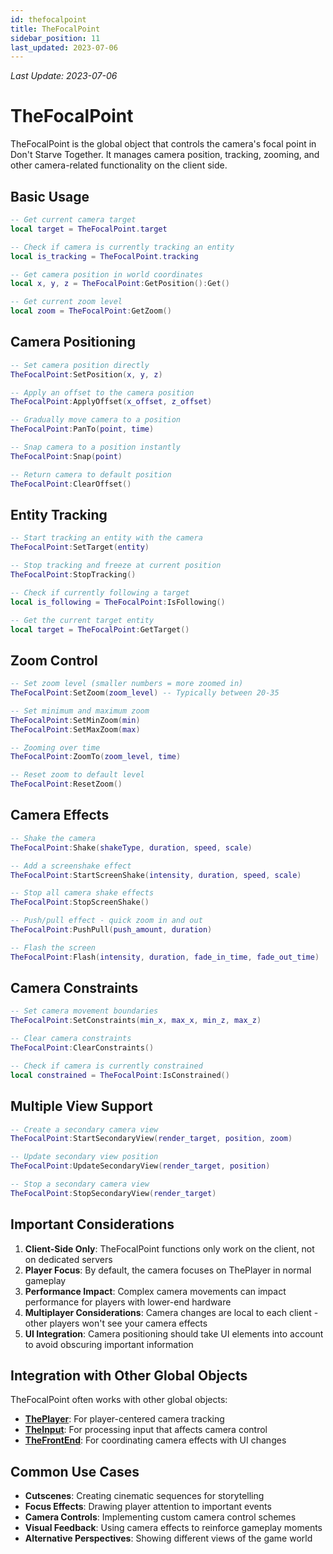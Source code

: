 ```yaml
---
id: thefocalpoint
title: TheFocalPoint
sidebar_position: 11
last_updated: 2023-07-06
---
```

*Last Update: 2023-07-06*
# TheFocalPoint

TheFocalPoint is the global object that controls the camera's focal point in Don't Starve Together. It manages camera position, tracking, zooming, and other camera-related functionality on the client side.

## Basic Usage

```lua
-- Get current camera target
local target = TheFocalPoint.target

-- Check if camera is currently tracking an entity
local is_tracking = TheFocalPoint.tracking

-- Get camera position in world coordinates
local x, y, z = TheFocalPoint:GetPosition():Get()

-- Get current zoom level
local zoom = TheFocalPoint:GetZoom()
```

## Camera Positioning

```lua
-- Set camera position directly
TheFocalPoint:SetPosition(x, y, z)

-- Apply an offset to the camera position
TheFocalPoint:ApplyOffset(x_offset, z_offset)

-- Gradually move camera to a position
TheFocalPoint:PanTo(point, time)

-- Snap camera to a position instantly
TheFocalPoint:Snap(point)

-- Return camera to default position
TheFocalPoint:ClearOffset()
```

## Entity Tracking

```lua
-- Start tracking an entity with the camera
TheFocalPoint:SetTarget(entity)

-- Stop tracking and freeze at current position
TheFocalPoint:StopTracking()

-- Check if currently following a target
local is_following = TheFocalPoint:IsFollowing()

-- Get the current target entity
local target = TheFocalPoint:GetTarget()
```

## Zoom Control

```lua
-- Set zoom level (smaller numbers = more zoomed in)
TheFocalPoint:SetZoom(zoom_level) -- Typically between 20-35

-- Set minimum and maximum zoom
TheFocalPoint:SetMinZoom(min)
TheFocalPoint:SetMaxZoom(max)

-- Zooming over time
TheFocalPoint:ZoomTo(zoom_level, time)

-- Reset zoom to default level
TheFocalPoint:ResetZoom()
```

## Camera Effects

```lua
-- Shake the camera
TheFocalPoint:Shake(shakeType, duration, speed, scale)

-- Add a screenshake effect
TheFocalPoint:StartScreenShake(intensity, duration, speed, scale)

-- Stop all camera shake effects
TheFocalPoint:StopScreenShake()

-- Push/pull effect - quick zoom in and out
TheFocalPoint:PushPull(push_amount, duration)

-- Flash the screen
TheFocalPoint:Flash(intensity, duration, fade_in_time, fade_out_time)
```

## Camera Constraints

```lua
-- Set camera movement boundaries
TheFocalPoint:SetConstraints(min_x, max_x, min_z, max_z)

-- Clear camera constraints
TheFocalPoint:ClearConstraints()

-- Check if camera is currently constrained
local constrained = TheFocalPoint:IsConstrained()
```

## Multiple View Support

```lua
-- Create a secondary camera view
TheFocalPoint:StartSecondaryView(render_target, position, zoom)

-- Update secondary view position
TheFocalPoint:UpdateSecondaryView(render_target, position)

-- Stop a secondary camera view
TheFocalPoint:StopSecondaryView(render_target)
```

## Important Considerations

1. **Client-Side Only**: TheFocalPoint functions only work on the client, not on dedicated servers
2. **Player Focus**: By default, the camera focuses on ThePlayer in normal gameplay
3. **Performance Impact**: Complex camera movements can impact performance for players with lower-end hardware
4. **Multiplayer Considerations**: Camera changes are local to each client - other players won't see your camera effects
5. **UI Integration**: Camera positioning should take UI elements into account to avoid obscuring important information

## Integration with Other Global Objects

TheFocalPoint often works with other global objects:

- **[ThePlayer](/docs/api-vanilla/global-objects/theplayer)**: For player-centered camera tracking
- **[TheInput](/docs/api-vanilla/global-objects/theinput)**: For processing input that affects camera control
- **[TheFrontEnd](/docs/api-vanilla/global-objects/thefrontend)**: For coordinating camera effects with UI changes

## Common Use Cases

- **Cutscenes**: Creating cinematic sequences for storytelling
- **Focus Effects**: Drawing player attention to important events
- **Camera Controls**: Implementing custom camera control schemes
- **Visual Feedback**: Using camera effects to reinforce gameplay moments
- **Alternative Perspectives**: Showing different views of the game world 
